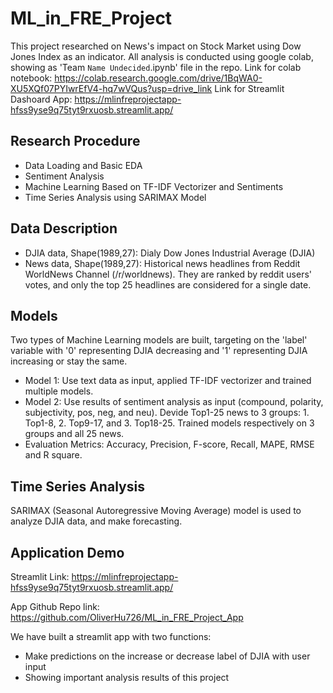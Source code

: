 # ML_in_FRE_Project
This project researched on News's impact on Stock Market using Dow Jones Index as an indicator.
All analysis is conducted using google colab, showing as 'Team `Name Undecided`.ipynb' file in the repo.
Link for colab notebook: https://colab.research.google.com/drive/1BqWA0-XU5XQf07PYIwrEfV4-hq7wVQus?usp=drive_link
Link for Streamlit Dashoard App: https://mlinfreprojectapp-hfss9yse9q75tyt9rxuosb.streamlit.app/
## Research Procedure
* Data Loading and Basic EDA
* Sentiment Analysis
* Machine Learning Based on TF-IDF Vectorizer and Sentiments
* Time Series Analysis using SARIMAX Model
## Data Description
* DJIA data, Shape(1989,27): Dialy Dow Jones Industrial Average (DJIA)
* News data, Shape(1989,27): Historical news headlines from Reddit WorldNews Channel (/r/worldnews). They are ranked by reddit users' votes, and only the top 25 headlines are considered for a single date.
## Models
Two types of Machine Learning models are built, targeting on the 'label' variable with '0' representing DJIA decreasing and '1' representing DJIA increasing or stay the same.
* Model 1: Use text data as input, applied TF-IDF vectorizer and trained multiple models.
* Model 2: Use results of sentiment analysis as input (compound, polarity, subjectivity, pos, neg, and neu). Devide Top1-25 news to 3 groups: 1. Top1-8, 2. Top9-17, and 3. Top18-25. Trained models respectively on 3 groups and all 25 news.
* Evaluation Metrics: Accuracy, Precision, F-score, Recall, MAPE, RMSE and R square.
## Time Series Analysis
SARIMAX (Seasonal Autoregressive Moving Average) model is used to analyze DJIA data, and make forecasting.
## Application Demo
Streamlit Link: https://mlinfreprojectapp-hfss9yse9q75tyt9rxuosb.streamlit.app/

App Github Repo link: https://github.com/OliverHu726/ML_in_FRE_Project_App

We have built a streamlit app with two functions:
* Make predictions on the increase or decrease label of DJIA with user input
* Showing important analysis results of this project






